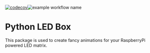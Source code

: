 [![codecov](https://codecov.io/gh/Noperabovi/python_ledbox/branch/master/graph/badge.svg?token=ZJKGEQ1F1Q)](https://codecov.io/gh/Noperabovi/python_ledbox)![example workflow name](https://github.com/Noperabovi/python_ledbox/workflows/Tests/badge.svg?)

# Python LED Box

This package is used to create fancy animations for your RaspberryPi powered LED matrix.
